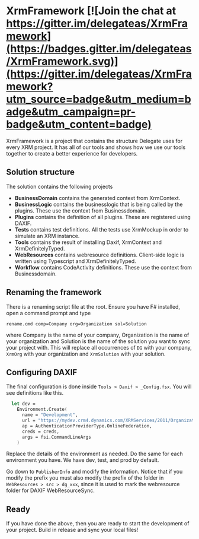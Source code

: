 # XrmFramework [![Join the chat at https://gitter.im/delegateas/XrmFramework](https://badges.gitter.im/delegateas/XrmFramework.svg)](https://gitter.im/delegateas/XrmFramework?utm_source=badge&utm_medium=badge&utm_campaign=pr-badge&utm_content=badge)
XrmFramework is a project that contains the structure Delegate uses for every XRM project. It has all of our tools and shows how we use our tools together to create a better experience for developers.

## Solution structure
The solution contains the following projects

* **BusinessDomain** contains the generated context from XrmContext.
* **BusinessLogic** contains the businesslogic that is being called by the plugins. These use the context from Businessdomain.
* **Plugins** contains the definition of all plugins. These are registered using DAXIF.
* **Tests** contains test definitions. All the tests use XrmMockup in order to simulate an XRM instance.
* **Tools** contains the result of installing Daxif, XrmContext and XrmDefinitelyTyped.
* **WebResources** contains webresource definitions. Client-side logic is written using Typescript and XrmDefinitelyTyped.
* **Workflow** contains CodeActivity definitions. These use the context from Businessdomain.

## Renaming the framework
There is a renaming script file at the root. Ensure you have F# installed, open a command prompt and type 
```
rename.cmd comp=Company org=Organization sol=Solution
``` 
where Company is the name of your company, Organization is the name of your organization and Solution is the name of the solution you want to sync your project with. This will replace all occurrences of `DG` with your company, `XrmOrg` with your organization and `XrmSolution` with your solution.

## Configuring DAXIF
The final configuration is done inside `Tools > Daxif > _Config.fsx`. You will see definitions like this.

```fsharp
  let dev = 
    Environment.Create(
      name = "Development",
      url = "https://mydev.crm4.dynamics.com/XRMServices/2011/Organization.svc",
      ap = AuthenticationProviderType.OnlineFederation,
      creds = creds,
      args = fsi.CommandLineArgs
    )
```

Replace the details of the environment as needed. Do the same for each environment you have. We have dev, test, and prod by default. 

Go down to `PublisherInfo` and modify the information. Notice that if you modify the prefix you must also modify the prefix of the folder in `WebResources > src > dg_xxx`, since it is used to mark the webresource folder for DAXIF WebResourceSync.

## Ready
If you have done the above, then you are ready to start the development of your project. Build in release and sync your local files!
